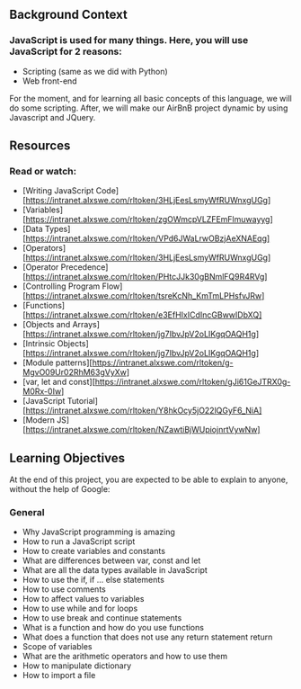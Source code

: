 ## Background Context
### JavaScript is used for many things. Here, you will use JavaScript for 2 reasons:

- Scripting (same as we did with Python)
- Web front-end

For the moment, and for learning all basic concepts of this language, we will do some scripting. After, we will make our AirBnB project dynamic by using Javascript and JQuery.

## Resources
### Read or watch:

- [Writing JavaScript Code][https://intranet.alxswe.com/rltoken/3HLjEesLsmyWfRUWnxgUGg]
- [Variables][https://intranet.alxswe.com/rltoken/zgOWmcpVLZFEmFlmuwayyg]
- [Data Types][https://intranet.alxswe.com/rltoken/VPd6JWaLrwOBzjAeXNAEqg]
- [Operators][https://intranet.alxswe.com/rltoken/3HLjEesLsmyWfRUWnxgUGg]
- [Operator Precedence][https://intranet.alxswe.com/rltoken/PHtcJJk30gBNmlFQ9R4RVg]
- [Controlling Program Flow][https://intranet.alxswe.com/rltoken/tsreKcNh_KmTmLPHsfvJRw]
- [Functions][https://intranet.alxswe.com/rltoken/e3EfHIxICdIncGBwwIDbXQ]
- [Objects and Arrays][https://intranet.alxswe.com/rltoken/jg7IbvJpV2oLIKgqOAQH1g]
- [Intrinsic Objects][https://intranet.alxswe.com/rltoken/jg7IbvJpV2oLIKgqOAQH1g]
- [Module patterns][https://intranet.alxswe.com/rltoken/g-MgvO09Ur02RhM63gVyXw]
- [var, let and const][https://intranet.alxswe.com/rltoken/gJi61GeJTRX0g-M0Rx-0Iw]
- [JavaScript Tutorial][https://intranet.alxswe.com/rltoken/Y8hkOcy5jO22lQGyF6_NiA]
- [Modern JS][https://intranet.alxswe.com/rltoken/NZawtiBjWUpiojnrtVywNw]

## Learning Objectives
At the end of this project, you are expected to be able to explain to anyone, without the help of Google:

### General
- Why JavaScript programming is amazing
- How to run a JavaScript script
- How to create variables and constants
- What are differences between var, const and let
- What are all the data types available in JavaScript
- How to use the if, if ... else statements
- How to use comments
- How to affect values to variables
- How to use while and for loops
- How to use break and continue statements
- What is a function and how do you use functions
- What does a function that does not use any return statement return
- Scope of variables
- What are the arithmetic operators and how to use them
- How to manipulate dictionary
- How to import a file

